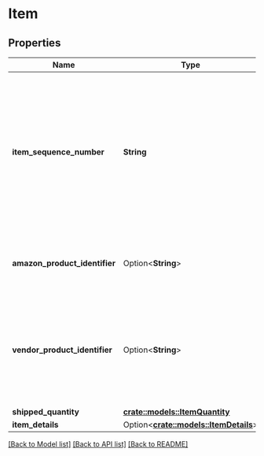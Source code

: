 # Item

## Properties

Name | Type | Description | Notes
------------ | ------------- | ------------- | -------------
**item_sequence_number** | **String** | Item sequence number for the item. The first item will be 001, the second 002, and so on. This number is used as a reference to refer to this item from the carton or pallet level. | 
**amazon_product_identifier** | Option<**String**> | Amazon Standard Identification Number (ASIN) of an item. | [optional]
**vendor_product_identifier** | Option<**String**> | The vendor selected product identification of the item. Should be the same as was sent in the purchase order. | [optional]
**shipped_quantity** | [**crate::models::ItemQuantity**](ItemQuantity.md) |  | 
**item_details** | Option<[**crate::models::ItemDetails**](ItemDetails.md)> |  | [optional]

[[Back to Model list]](../README.md#documentation-for-models) [[Back to API list]](../README.md#documentation-for-api-endpoints) [[Back to README]](../README.md)


